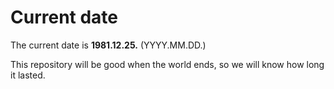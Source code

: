 # Current date

The current date is **1981.12.25.** (YYYY.MM.DD.)

This repository will be good when the world ends, so we will know how long it lasted.